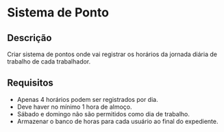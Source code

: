 # Sistema de Ponto
## Descrição

Criar sistema de pontos onde vai registrar os horários da jornada diária de trabalho de cada trabalhador.

## Requisitos

- Apenas 4 horários podem ser registrados por dia.
- Deve haver no mínimo 1 hora de almoço.
- Sábado e domingo não são permitidos como dia de trabalho.
- Armazenar o banco de horas para cada usuário ao final do expediente.
